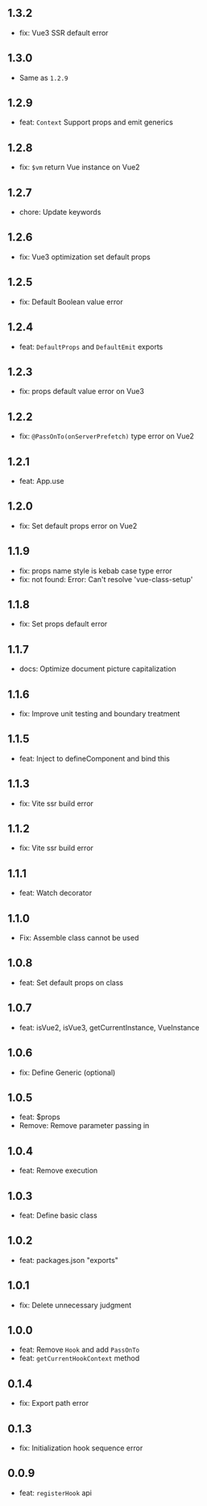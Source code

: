 ## 1.3.2

-   fix: Vue3 SSR default error

## 1.3.0

-   Same as `1.2.9`

## 1.2.9

-   feat: `Context` Support props and emit generics

## 1.2.8

-   fix: `$vm` return Vue instance on Vue2

## 1.2.7

-   chore: Update keywords

## 1.2.6

-   fix: Vue3 optimization set default props

## 1.2.5

-   fix: Default Boolean value error

## 1.2.4

-   feat: `DefaultProps` and `DefaultEmit` exports

## 1.2.3

-   fix: props default value error on Vue3

## 1.2.2

-   fix: `@PassOnTo(onServerPrefetch)` type error on Vue2

## 1.2.1

-   feat: App.use

## 1.2.0

-   fix: Set default props error on Vue2

## 1.1.9

-   fix: props name style is kebab case type error
-   fix: not found: Error: Can't resolve 'vue-class-setup'

## 1.1.8

-   fix: Set props default error

## 1.1.7

-   docs: Optimize document picture capitalization

## 1.1.6

-   fix: Improve unit testing and boundary treatment

## 1.1.5

-   feat: Inject to defineComponent and bind this

## 1.1.3

-   fix: Vite ssr build error

## 1.1.2

-   fix: Vite ssr build error

## 1.1.1

-   feat: Watch decorator

## 1.1.0

-   Fix: Assemble class cannot be used

## 1.0.8

-   feat: Set default props on class

## 1.0.7

-   feat: isVue2, isVue3, getCurrentInstance, VueInstance

## 1.0.6

-   fix: Define Generic (optional)

## 1.0.5

-   feat: $props
-   Remove: Remove parameter passing in

## 1.0.4

-   feat: Remove execution

## 1.0.3

-   feat: Define basic class

## 1.0.2

-   feat: packages.json "exports"

## 1.0.1

-   fix: Delete unnecessary judgment

## 1.0.0

-   feat: Remove `Hook` and add `PassOnTo`
-   feat: `getCurrentHookContext` method

## 0.1.4

-   fix: Export path error

## 0.1.3

-   fix: Initialization hook sequence error

## 0.0.9

-   feat: `registerHook` api
